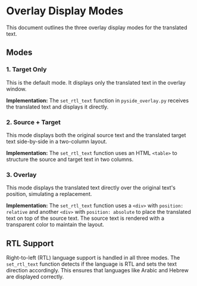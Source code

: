 # Overlay Display Modes

This document outlines the three overlay display modes for the translated text.

## Modes

### 1. Target Only

This is the default mode. It displays only the translated text in the overlay window.

**Implementation:**
The `set_rtl_text` function in `pyside_overlay.py` receives the translated text and displays it directly.

### 2. Source + Target

This mode displays both the original source text and the translated target text side-by-side in a two-column layout.

**Implementation:**
The `set_rtl_text` function uses an HTML `<table>` to structure the source and target text in two columns.

### 3. Overlay

This mode displays the translated text directly over the original text's position, simulating a replacement.

**Implementation:**
The `set_rtl_text` function uses a `<div>` with `position: relative` and another `<div>` with `position: absolute` to place the translated text on top of the source text. The source text is rendered with a transparent color to maintain the layout.

## RTL Support

Right-to-left (RTL) language support is handled in all three modes. The `set_rtl_text` function detects if the language is RTL and sets the text direction accordingly. This ensures that languages like Arabic and Hebrew are displayed correctly.
